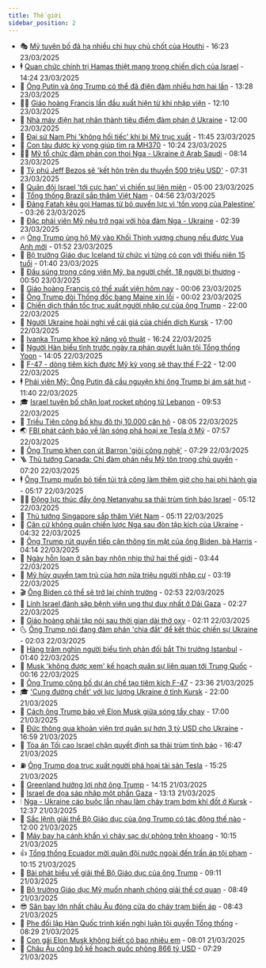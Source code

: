 ```yaml
---
title: Thế giới
sidebar_position: 2
---
```


<!-- vnexpress-the-gioi:START -->
- 🎭 [Mỹ tuyên bố đã hạ nhiều chỉ huy chủ chốt của Houthi](https://vnexpress.net/my-tuyen-bo-da-ha-nhieu-chi-huy-chu-chot-cua-houthi-4864912.html) - 16:23 23/03/2025
- 🕴 [Quan chức chính trị Hamas thiệt mạng trong chiến dịch của Israel](https://vnexpress.net/quan-chuc-chinh-tri-hamas-thiet-mang-trong-chien-dich-cua-israel-4864890.html) - 14:24 23/03/2025
- 🤭 [Ông Putin và ông Trump có thể đã điện đàm nhiều hơn hai lần](https://vnexpress.net/ong-putin-va-ong-trump-co-the-da-dien-dam-nhieu-hon-hai-lan-4864875.html) - 13:28 23/03/2025
- 🧑‍💻 [Giáo hoàng Francis lần đầu xuất hiện từ khi nhập viện](https://vnexpress.net/giao-hoang-francis-lan-dau-xuat-hien-tu-khi-nhap-vien-4864871.html) - 12:10 23/03/2025
- 🦏 [Nhà máy điện hạt nhân thành tiêu điểm đàm phán ở Ukraine](https://vnexpress.net/nha-may-dien-hat-nhan-thanh-tieu-diem-dam-phan-o-ukraine-4863528.html) - 12:00 23/03/2025
- 🦒 [Đại sứ Nam Phi &#39;không hối tiếc&#39; khi bị Mỹ trục xuất](https://vnexpress.net/dai-su-nam-phi-khong-hoi-tiec-khi-bi-my-truc-xuat-4864840.html) - 11:45 23/03/2025
- 🌈 [Con tàu được kỳ vọng giúp tìm ra MH370](https://vnexpress.net/con-tau-duoc-ky-vong-giup-tim-ra-mh370-4864815.html) - 10:24 23/03/2025
- 🧑‍🏫 [Mỹ tổ chức đàm phán con thoi Nga - Ukraine ở Arab Saudi](https://vnexpress.net/my-to-chuc-dam-phan-con-thoi-nga-ukraine-o-arab-saudi-4864798.html) - 08:14 23/03/2025
- 🐲 [Tỷ phú Jeff Bezos sẽ &#39;kết hôn trên du thuyền 500 triệu USD&#39;](https://vnexpress.net/ty-phu-jeff-bezos-se-ket-hon-tren-du-thuyen-500-trieu-usd-4864773.html) - 07:31 23/03/2025
- 🦒 [Quân đội Israel &#39;tới cực hạn&#39; vì chiến sự liên miên](https://vnexpress.net/quan-doi-israel-toi-cuc-han-vi-chien-su-lien-mien-4863995.html) - 05:00 23/03/2025
- 🐻 [Tổng thống Brazil sắp thăm Việt Nam](https://vnexpress.net/tong-thong-brazil-sap-tham-viet-nam-4864752.html) - 04:56 23/03/2025
- 🚀 [Đảng Fatah kêu gọi Hamas từ bỏ quyền lực vì &#39;tồn vong của Palestine&#39;](https://vnexpress.net/dang-fatah-keu-goi-hamas-tu-bo-quyen-luc-vi-ton-vong-cua-palestine-4864729.html) - 03:26 23/03/2025
- 🥰 [Đặc phái viên Mỹ nêu trở ngại với hòa đàm Nga - Ukraine](https://vnexpress.net/dac-phai-vien-my-neu-tro-ngai-voi-hoa-dam-nga-ukraine-4864715.html) - 02:39 23/03/2025
- 🔥 [Ông Trump ủng hộ Mỹ vào Khối Thịnh vượng chung nếu được Vua Anh mời](https://vnexpress.net/ong-trump-ung-ho-my-vao-khoi-thinh-vuong-chung-neu-duoc-vua-anh-moi-4864711.html) - 01:52 23/03/2025
- 🥳 [Bộ trưởng Giáo dục Iceland từ chức vì từng có con với thiếu niên 15 tuổi](https://vnexpress.net/bo-truong-giao-duc-iceland-tu-chuc-vi-tung-co-con-voi-thieu-nien-15-tuoi-4864699.html) - 01:40 23/03/2025
- 💼 [Đấu súng trong công viên Mỹ, ba người chết, 18 người bị thương](https://vnexpress.net/dau-sung-trong-cong-vien-my-ba-nguoi-chet-18-nguoi-bi-thuong-4864693.html) - 00:50 23/03/2025
- 🤡 [Giáo hoàng Francis có thể xuất viện hôm nay](https://vnexpress.net/giao-hoang-francis-co-the-xuat-vien-hom-nay-4864691.html) - 00:06 23/03/2025
- 🌁 [Ông Trump đòi Thống đốc bang Maine xin lỗi](https://vnexpress.net/ong-trump-doi-thong-doc-bang-maine-xin-loi-4864687.html) - 00:02 23/03/2025
- 🤩 [Chiến dịch thần tốc trục xuất người nhập cư của ông Trump](https://vnexpress.net/chien-dich-than-toc-truc-xuat-nguoi-nhap-cu-cua-ong-trump-4864286.html) - 22:00 22/03/2025
- 🎉 [Người Ukraine hoài nghi về cái giá của chiến dịch Kursk](https://vnexpress.net/nguoi-ukraine-hoai-nghi-ve-cai-gia-cua-chien-dich-kursk-4864602.html) - 17:00 22/03/2025
- 🎉 [Ivanka Trump khoe kỹ năng võ thuật](https://vnexpress.net/ivanka-trump-khoe-ky-nang-vo-thuat-4864648.html) - 16:24 22/03/2025
- 🌁 [Người Hàn biểu tình trước ngày ra phán quyết luận tội Tổng thống Yoon](https://vnexpress.net/nguoi-han-bieu-tinh-truoc-ngay-ra-phan-quyet-luan-toi-tong-thong-yoon-4864634.html) - 14:05 22/03/2025
- 🌊 [F-47 - dòng tiêm kích được Mỹ kỳ vọng sẽ thay thế F-22](https://vnexpress.net/f-47-dong-tiem-kich-duoc-my-ky-vong-se-thay-the-f-22-4864458.html) - 12:00 22/03/2025
- 🕴 [Phái viên Mỹ: Ông Putin đã cầu nguyện khi ông Trump bị ám sát hụt](https://vnexpress.net/phai-vien-my-ong-putin-da-cau-nguyen-khi-ong-trump-bi-am-sat-hut-4864587.html) - 11:40 22/03/2025
- 🎓 [Israel tuyên bố chặn loạt rocket phóng từ Lebanon](https://vnexpress.net/israel-tuyen-bo-chan-loat-rocket-phong-tu-lebanon-4864577.html) - 09:53 22/03/2025
- 🦩 [Triều Tiên công bố khu đô thị 10.000 căn hộ](https://vnexpress.net/trieu-tien-cong-bo-khu-do-thi-10-000-can-ho-4864517.html) - 08:05 22/03/2025
- 🌏 [FBI phát cảnh báo về làn sóng phá hoại xe Tesla ở Mỹ](https://vnexpress.net/fbi-phat-canh-bao-ve-lan-song-pha-hoai-xe-tesla-o-my-4864566.html) - 07:57 22/03/2025
- 🌋 [Ông Trump khen con út Barron &#39;giỏi công nghệ&#39;](https://vnexpress.net/ong-trump-khen-con-ut-barron-gioi-cong-nghe-4864513.html) - 07:29 22/03/2025
- 🪜 [Thủ tướng Canada: Chỉ đàm phán nếu Mỹ tôn trọng chủ quyền](https://vnexpress.net/thu-tuong-canada-chi-dam-phan-neu-my-ton-trong-chu-quyen-4864556.html) - 07:20 22/03/2025
- 🕴 [Ông Trump muốn bỏ tiền túi trả công làm thêm giờ cho hai phi hành gia](https://vnexpress.net/ong-trump-muon-bo-tien-tui-tra-cong-lam-them-gio-cho-hai-phi-hanh-gia-4864474.html) - 05:17 22/03/2025
- 🧑‍🏫 [Động lực thúc đẩy ông Netanyahu sa thải trùm tình báo Israel](https://vnexpress.net/dong-luc-thuc-day-ong-netanyahu-sa-thai-trum-tinh-bao-israel-4864009.html) - 05:12 22/03/2025
- 🌮 [Thủ tướng Singapore sắp thăm Việt Nam](https://vnexpress.net/thu-tuong-singapore-sap-tham-viet-nam-4864515.html) - 05:11 22/03/2025
- 🚦 [Căn cứ không quân chiến lược Nga sau đòn tập kích của Ukraine](https://vnexpress.net/can-cu-khong-quan-chien-luoc-nga-sau-don-tap-kich-cua-ukraine-4864503.html) - 04:32 22/03/2025
- 💫 [Ông Trump rút quyền tiếp cận thông tin mật của ông Biden, bà Harris](https://vnexpress.net/ong-trump-rut-quyen-tiep-can-thong-tin-mat-cua-ong-biden-ba-harris-4864462.html) - 04:14 22/03/2025
- 🤡 [Ngày hỗn loạn ở sân bay nhộn nhịp thứ hai thế giới](https://vnexpress.net/ngay-hon-loan-o-san-bay-nhon-nhip-thu-hai-the-gioi-4864464.html) - 03:44 22/03/2025
- 🦣 [Mỹ hủy quyền tạm trú của hơn nửa triệu người nhập cư](https://vnexpress.net/my-huy-quyen-tam-tru-cua-hon-nua-trieu-nguoi-nhap-cu-4864480.html) - 03:19 22/03/2025
- 🎬 [Ông Biden có thể sẽ trở lại chính trường](https://vnexpress.net/ong-biden-co-the-se-tro-lai-chinh-truong-4864469.html) - 02:53 22/03/2025
- 🎉 [Lính Israel đánh sập bệnh viện ung thư duy nhất ở Dải Gaza](https://vnexpress.net/linh-israel-danh-sap-benh-vien-ung-thu-duy-nhat-o-dai-gaza-4864460.html) - 02:27 22/03/2025
- 🎡 [Giáo hoàng phải tập nói sau thời gian dài thở oxy](https://vnexpress.net/giao-hoang-phai-tap-noi-sau-thoi-gian-dai-tho-oxy-4864427.html) - 02:11 22/03/2025
- 🌜 [Ông Trump nói đang đàm phán &#39;chia đất&#39; để kết thúc chiến sự Ukraine](https://vnexpress.net/ong-trump-noi-dang-dam-phan-chia-dat-de-ket-thuc-chien-su-ukraine-4864436.html) - 02:03 22/03/2025
- 🎡 [Hàng trăm nghìn người biểu tình phản đối bắt Thị trưởng Istanbul](https://vnexpress.net/hang-tram-nghin-nguoi-bieu-tinh-phan-doi-bat-thi-truong-istanbul-4864423.html) - 01:40 22/03/2025
- 🤗 [Musk &#39;không được xem&#39; kế hoạch quân sự liên quan tới Trung Quốc](https://vnexpress.net/musk-khong-duoc-xem-ke-hoach-quan-su-lien-quan-toi-trung-quoc-4864420.html) - 00:16 22/03/2025
- 🦩 [Ông Trump công bố dự án chế tạo tiêm kích F-47](https://vnexpress.net/ong-trump-cong-bo-du-an-che-tao-tiem-kich-f-47-4864417.html) - 23:36 21/03/2025
- 🎓 [&#39;Cung đường chết&#39; với lực lượng Ukraine ở tỉnh Kursk](https://vnexpress.net/cung-duong-chet-voi-luc-luong-ukraine-o-tinh-kursk-4864137.html) - 22:00 21/03/2025
- 🌁 [Cách ông Trump bảo vệ Elon Musk giữa sóng tẩy chay](https://vnexpress.net/cach-ong-trump-bao-ve-elon-musk-giua-song-tay-chay-4862564.html) - 17:00 21/03/2025
- 🤩 [Đức thông qua khoản viện trợ quân sự hơn 3 tỷ USD cho Ukraine](https://vnexpress.net/duc-thong-qua-khoan-vien-tro-quan-su-hon-3-ty-usd-cho-ukraine-4864385.html) - 16:59 21/03/2025
- 👹 [Tòa án Tối cao Israel chặn quyết định sa thải trùm tình báo](https://vnexpress.net/toa-an-toi-cao-israel-chan-quyet-dinh-sa-thai-trum-tinh-bao-4864390.html) - 16:47 21/03/2025
- ⛽️ [Ông Trump dọa trục xuất người phá hoại tài sản Tesla](https://vnexpress.net/ong-trump-doa-truc-xuat-nguoi-pha-hoai-tai-san-tesla-4864375.html) - 15:25 21/03/2025
- 🚀 [Greenland hưởng lợi nhờ ông Trump](https://vnexpress.net/greenland-huong-loi-nho-ong-trump-4864269.html) - 14:15 21/03/2025
- 🎡 [Israel đe dọa sáp nhập một phần Gaza](https://vnexpress.net/israel-de-doa-sap-nhap-mot-phan-gaza-4864367.html) - 13:13 21/03/2025
- 🕯 [Nga - Ukraine cáo buộc lẫn nhau làm cháy trạm bơm khí đốt ở Kursk](https://vnexpress.net/nga-ukraine-cao-buoc-lan-nhau-lam-chay-tram-bom-khi-dot-o-kursk-4864343.html) - 12:37 21/03/2025
- 🐻 [Sắc lệnh giải thể Bộ Giáo dục của ông Trump có tác động thế nào](https://vnexpress.net/sac-lenh-giai-the-bo-giao-duc-cua-ong-trump-co-tac-dong-the-nao-4863981.html) - 12:00 21/03/2025
- 🚦 [Máy bay hạ cánh khẩn vì cháy sạc dự phòng trên khoang](https://vnexpress.net/may-bay-ha-canh-khan-vi-chay-sac-du-phong-tren-khoang-4864318.html) - 10:15 21/03/2025
- 👍 [Tổng thống Ecuador mời quân đội nước ngoài đến trấn áp tội phạm](https://vnexpress.net/tong-thong-ecuador-moi-quan-doi-nuoc-ngoai-den-tran-ap-toi-pham-4864290.html) - 10:15 21/03/2025
- 🚀 [Bài phát biểu về giải thể Bộ Giáo dục của ông Trump](https://vnexpress.net/bai-phat-bieu-ve-giai-the-bo-giao-duc-cua-ong-trump-4864272.html) - 09:11 21/03/2025
- 🌮 [Bộ trưởng Giáo dục Mỹ muốn nhanh chóng giải thể cơ quan](https://vnexpress.net/bo-truong-giao-duc-my-muon-nhanh-chong-giai-the-co-quan-4864128.html) - 08:49 21/03/2025
- 😎 [Sân bay lớn nhất châu Âu đóng cửa do cháy trạm biến áp](https://vnexpress.net/san-bay-lon-nhat-chau-au-dong-cua-do-chay-tram-bien-ap-4864210.html) - 08:43 21/03/2025
- 🐲 [Phe đối lập Hàn Quốc trình kiến nghị luận tội quyền Tổng thống](https://vnexpress.net/phe-doi-lap-han-quoc-trinh-kien-nghi-luan-toi-quyen-tong-thong-4864232.html) - 08:29 21/03/2025
- 💫 [Con gái Elon Musk không biết có bao nhiêu em](https://vnexpress.net/con-gai-elon-musk-khong-biet-co-bao-nhieu-em-4864105.html) - 08:01 21/03/2025
- 👀 [Châu Âu công bố kế hoạch quốc phòng 866 tỷ USD](https://vnexpress.net/chau-au-cong-bo-ke-hoach-quoc-phong-866-ty-usd-4864111.html) - 07:29 21/03/2025<!-- vnexpress-the-gioi:END -->